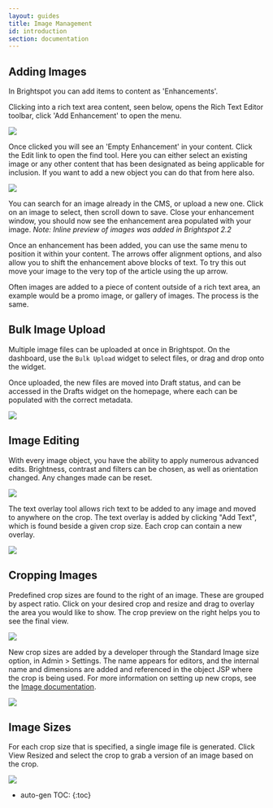 ```yaml
---
layout: guides
title: Image Management
id: introduction
section: documentation
---
```


<div markdown="1" class="span8">


## Adding Images

In Brightspot you can add items to content as 'Enhancements'.

Clicking into a rich text area content, seen below, opens the Rich Text Editor toolbar, click 'Add Enhancement' to open the menu.

![](http://docs.brightspot.s3.amazonaws.com/adding-enhancement-2.1.png)

Once clicked you will see an 'Empty Enhancement' in your content. Click the Edit link to open the find tool. Here you can either select an existing image or any other content that has been designated as being applicable for inclusion. If you want to add a new object you can do that from here also.

![](http://cdn.psddev.com/e1/da/ecc133814354b5ce060030a05a3e/adding-an-enhancement-20.49.37%20AM.png)

You can search for an image already in the CMS, or upload a new one. Click on an image to select, then scroll down to save. Close your enhancement window, you should now see the enhancement area populated with your image. *Note: Inline preview of images was added in Brightspot 2.2*

Once an enhancement has been added, you can use the same menu to position it within your content. The arrows offer alignment options, and also allow you to shift the enhancement above blocks of text. To try this out move your image to the very top of the article using the up arrow.

Often images are added to a piece of content outside of a rich text area, an example would be a promo image, or gallery of images. The process is the same.

## Bulk Image Upload

Multiple image files can be uploaded at once in Brightspot. On the dashboard, use the `Bulk Upload` widget to select files, or drag and drop onto the widget.

Once uploaded, the new files are moved into Draft status, and can be accessed in the Drafts widget on the homepage, where each can be populated with the correct metadata.

![](http://docs.brightspot.s3.amazonaws.com/bulk-uploading-2.1.png)

## Image Editing

With every image object, you have the ability to apply numerous advanced edits. Brightness, contrast and filters can be chosen, as well as orientation changed. Any changes made can be reset.

![](http://cdn.psddev.com/65/ac/eb22b9f34d7dbc4a169da5770c8c/image-editing-20.54.10%20AM.png)

The text overlay tool allows rich text to be added to any image and moved to anywhere on the crop. The text overlay is added by clicking "Add Text", which is found beside a given crop size. Each crop can contain a new overlay.

![](http://cdn.psddev.com/88/07/ee4cb627440e9c6e1fedcace1cab/text-overlay-20.55.44%20AM.png)

## Cropping Images

Predefined crop sizes are found to the right of an image. These are grouped by aspect ratio. Click on your desired crop and resize and drag to overlay the area you would like to show. The crop preview on the right helps you to see the final view.

![](http://cdn.psddev.com/d6/5f/28f9f6404f39bd195b8d6d2a5964/cropping-an-image-20.57.48%20AM.png)

New crop sizes are added by a developer through the Standard Image size option, in Admin > Settings. The name appears for editors, and the internal name and dimensions are added and referenced in the object JSP where the crop is being used. For more information on setting up new crops, see the [Image documentation](/image-cropping.html).

![](http://docs.brightspot.s3.amazonaws.com/standard-image-size.png)

## Image Sizes

For each crop size that is specified, a single image file is generated. Click View Resized and select the crop to grab a version of an image based on the crop.


![](http://docs.brightspot.s3.amazonaws.com/view-resized-images-2.2.png)

</div>
<div class="span4 dari-docs-sidebar">
<div markdown="1" style="position:scroll;" class="well sidebar-nav">


* auto-gen TOC:
{:toc}

</div>
</div>
